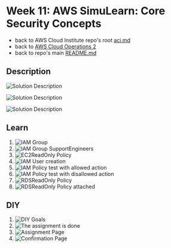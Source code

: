 # Week 11: AWS SimuLearn: Core Security Concepts

* back to AWS Cloud Institute repo's root [aci.md](../aci.md)
* back to [AWS Cloud Operations 2](../aws-cloud-operations-2.md)
* back to repo's main [README.md](../../../../README.md)

## Description

![Solution Description](./images/W112SimuLearn1Img10CoreSecurityConceptsDescription1.png)

![Solution Description](./images/W112SimuLearn1Img12CoreSecurityConceptsDescription2.png)

![Solution Description](./images/W112SimuLearn1Img14CoreSecurityConceptsDescription3.png)

## Learn

1. ![IAM Group](./images/W112SimuLearn1Img20CoreSecurityConceptsIAMGroup.png)
2. ![IAM Group SupportEngineers](./images/W112SimuLearn1Img22CoreSecurityConceptsIAMGroupCreate.png)
3. ![EC2ReadOnly Policy](./images/W112SimuLearn1Img24CoreSecurityConceptsEc2Policy.png)
4. ![IAM User creation](./images/W112SimuLearn1Img26CoreSecurityConceptsIAMUserCreate.png)
5. ![IAM Policy test with allowed action](./images/W112SimuLearn1Img28CoreSecurityConceptsEc2PolicyTest.png)
6. ![IAM Policy test with disallowed action](./images/W112SimuLearn1Img30CoreSecurityConceptsEc2PolicyTest2.png)
7. ![RDSReadOnly Policy](./images/W112SimuLearn1Img32CoreSecurityConceptsRdsReadOnlyPolicy.png)
8. ![RDSReadOnly Policy attached](./images/W112SimuLearn1Img34CoreSecurityConceptsRdsReadOnlyPolicyAttached.png)

## DIY

1. ![DIY Goals](./images/W112SimuLearn1Img40CoreSecurityConceptsDiyGoals.png)
2. ![The assignment is done](./images/W112SimuLearn1Img42CoreSecurityConceptsDiyIsDone.png)
3. ![Assignment Page](./images/W112SimuLearn1Img44CoreSecurityConceptsDiyAssignmentPage.png)
4. ![Confirmation Page](./images/W112SimuLearn1Img46CoreSecurityConceptsDiyConfirmation.png)
